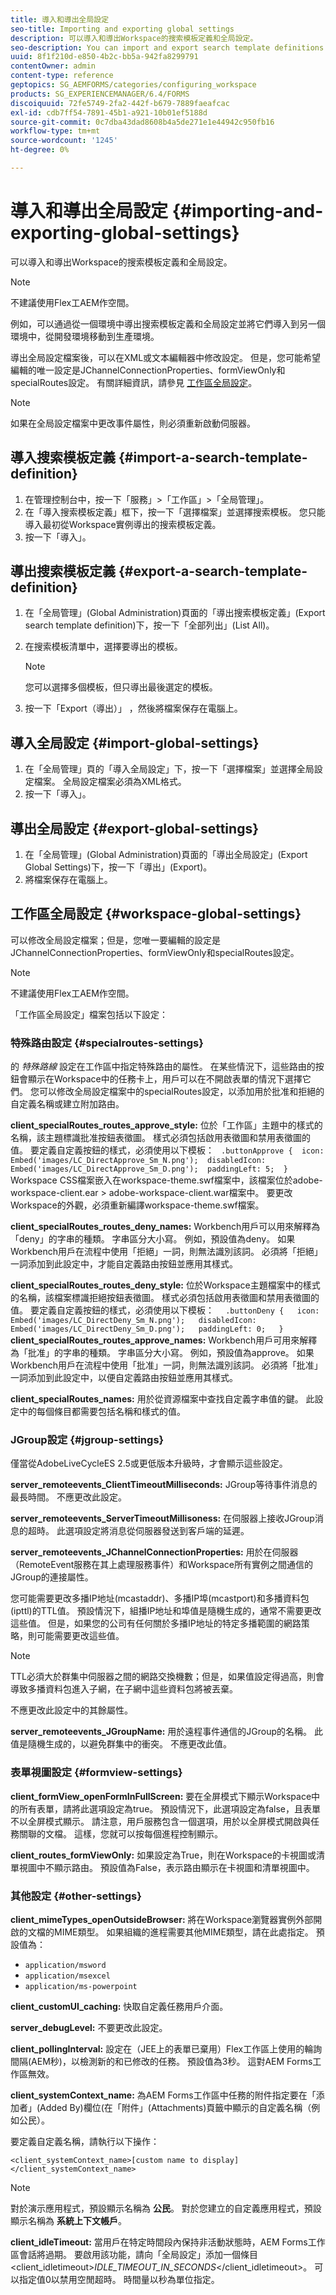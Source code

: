```yaml
---
title: 導入和導出全局設定
seo-title: Importing and exporting global settings
description: 可以導入和導出Workspace的搜索模板定義和全局設定。
seo-description: You can import and export search template definitions and global settings for Workspace.
uuid: 8f1f210d-e850-4b2c-bb5a-942fa8299791
contentOwner: admin
content-type: reference
geptopics: SG_AEMFORMS/categories/configuring_workspace
products: SG_EXPERIENCEMANAGER/6.4/FORMS
discoiquuid: 72fe5749-2fa2-442f-b679-7889faeafcac
exl-id: cdb7ff54-7891-45b1-a921-10b01ef5188d
source-git-commit: 0c7dba43dad8608b4a5de271e1e44942c950fb16
workflow-type: tm+mt
source-wordcount: '1245'
ht-degree: 0%

---
```


# 導入和導出全局設定 {#importing-and-exporting-global-settings}

可以導入和導出Workspace的搜索模板定義和全局設定。

>[!NOTE]
>
>不建議使用Flex工AEM作空間。

例如，可以通過從一個環境中導出搜索模板定義和全局設定並將它們導入到另一個環境中，從開發環境移動到生產環境。

導出全局設定檔案後，可以在XML或文本編輯器中修改設定。 但是，您可能希望編輯的唯一設定是JChannelConnectionProperties、formViewOnly和specialRoutes設定。 有關詳細資訊，請參見 [工作區全局設定](importing-exporting-global-settings.md#workspace-global-settings)。


>[!NOTE]
>
>如果在全局設定檔案中更改事件屬性，則必須重新啟動伺服器。

## 導入搜索模板定義 {#import-a-search-template-definition}

1. 在管理控制台中，按一下「服務」>「工作區」>「全局管理」。
1. 在「導入搜索模板定義」框下，按一下「選擇檔案」並選擇搜索模板。 您只能導入最初從Workspace實例導出的搜索模板定義。
1. 按一下「導入」。

## 導出搜索模板定義 {#export-a-search-template-definition}

1. 在「全局管理」(Global Administration)頁面的「導出搜索模板定義」(Export search template definition)下，按一下「全部列出」(List All)。
1. 在搜索模板清單中，選擇要導出的模板。

   >[!NOTE]
   >
   >您可以選擇多個模板，但只導出最後選定的模板。

1. 按一下「Export（導出）」 ，然後將檔案保存在電腦上。

## 導入全局設定 {#import-global-settings}

1. 在「全局管理」頁的「導入全局設定」下，按一下「選擇檔案」並選擇全局設定檔案。 全局設定檔案必須為XML格式。
1. 按一下「導入」。

## 導出全局設定 {#export-global-settings}

1. 在「全局管理」(Global Administration)頁面的「導出全局設定」(Export Global Settings)下，按一下「導出」(Export)。
1. 將檔案保存在電腦上。

## 工作區全局設定 {#workspace-global-settings}

可以修改全局設定檔案；但是，您唯一要編輯的設定是JChannelConnectionProperties、formViewOnly和specialRoutes設定。

>[!NOTE]
>
>不建議使用Flex工AEM作空間。

「工作區全局設定」檔案包括以下設定：

### 特殊路由設定 {#specialroutes-settings}

的 *特殊路線* 設定在工作區中指定特殊路由的屬性。 在某些情況下，這些路由的按鈕會顯示在Workspace中的任務卡上，用戶可以在不開啟表單的情況下選擇它們。 您可以修改全局設定檔案中的specialRoutes設定，以添加用於批准和拒絕的自定義名稱或建立附加路由。

**client_specialRoutes_routes_approve_style:** 位於「工作區」主題中的樣式的名稱，該主題標識批准按鈕表徵圖。 樣式必須包括啟用表徵圖和禁用表徵圖的值。 要定義自定義按鈕的樣式，必須使用以下模板：
` .buttonApprove {  icon: Embed('images/LC_DirectApprove_Sm_N.png');  disabledIcon: Embed('images/LC_DirectApprove_Sm_D.png');  paddingLeft: 5;  }` Workspace CSS檔案嵌入在workspace-theme.swf檔案中，該檔案位於adobe-workspace-client.ear > adobe-workspace-client.war檔案中。 要更改Workspace的外觀，必須重新編譯workspace-theme.swf檔案。

**client_specialRoutes_routes_deny_names:** Workbench用戶可以用來解釋為「deny」的字串的種類。 字串區分大小寫。 例如，預設值為deny。 如果Workbench用戶在流程中使用「拒絕」一詞，則無法識別該詞。 必須將「拒絕」一詞添加到此設定中，才能自定義路由按鈕並應用其樣式。

**client_specialRoutes_routes_deny_style:** 位於Workspace主題檔案中的樣式的名稱，該檔案標識拒絕按鈕表徵圖。 樣式必須包括啟用表徵圖和禁用表徵圖的值。 要定義自定義按鈕的樣式，必須使用以下模板：
`  .buttonDeny {   icon: Embed('images/LC_DirectDeny_Sm_N.png');   disabledIcon: Embed('images/LC_DirectDeny_Sm_D.png');   paddingLeft: 0;   }` **client_specialRoutes_routes_approve_names:** Workbench用戶可用來解釋為「批准」的字串的種類。 字串區分大小寫。 例如，預設值為approve。 如果Workbench用戶在流程中使用「批准」一詞，則無法識別該詞。 必須將「批准」一詞添加到此設定中，以便自定義路由按鈕並應用其樣式。

**client_specialRoutes_names:** 用於從資源檔案中查找自定義字串值的鍵。 此設定中的每個條目都需要包括名稱和樣式的值。

### JGroup設定 {#jgroup-settings}

僅當從AdobeLiveCycleES 2.5或更低版本升級時，才會顯示這些設定。

**server_remoteevents_ClientTimeoutMilliseconds:** JGroup等待事件消息的最長時間。 不應更改此設定。

**server_remoteevents_ServerTimeoutMillisoness:** 在伺服器上接收JGroup消息的超時。 此選項設定將消息從伺服器發送到客戶端的延遲。

**server_remoteevents_JChannelConnectionProperties:** 用於在伺服器（RemoteEvent服務在其上處理服務事件）和Workspace所有實例之間通信的JGroup的連接屬性。

您可能需要更改多播IP地址(mcastaddr)、多播IP埠(mcastport)和多播資料包(ipttl)的TTL值。 預設情況下，組播IP地址和埠值是隨機生成的，通常不需要更改這些值。 但是，如果您的公司有任何關於多播IP地址的特定多播範圍的網路策略，則可能需要更改這些值。

>[!NOTE]
>
>TTL必須大於群集中伺服器之間的網路交換機數；但是，如果值設定得過高，則會導致多播資料包進入子網，在子網中這些資料包將被丟棄。

不應更改此設定中的其餘屬性。

**server_remoteevents_JGroupName:** 用於遠程事件通信的JGroup的名稱。 此值是隨機生成的，以避免群集中的衝突。 不應更改此值。

<!--

For additional information on JGroups and Workspace, see [JGroups and AEM forms Workspace - Explained](https://blogs.adobe.com/livecycle/2011/03/jgroups-and-livecycle-workspace-explained.html).

-->

### 表單視圖設定 {#formview-settings}

**client_formView_openFormInFullScreen:** 要在全屏模式下顯示Workspace中的所有表單，請將此選項設定為true。 預設情況下，此選項設定為false，且表單不以全屏模式顯示。 請注意，用戶服務包含一個選項，用於以全屏模式開啟與任務關聯的文檔。 這樣，您就可以按每個進程控制顯示。

**client_routes_formViewOnly:** 如果設定為True，則在Workspace的卡視圖或清單視圖中不顯示路由。 預設值為False，表示路由顯示在卡視圖和清單視圖中。

### 其他設定 {#other-settings}

**client_mimeTypes_openOutsideBrowser:** 將在Workspace瀏覽器實例外部開啟的文檔的MIME類型。 如果組織的進程需要其他MIME類型，請在此處指定。 預設值為：

* `application/msword`
* `application/msexcel`
* `application/ms-powerpoint`

**client_customUI_caching:** 快取自定義任務用戶介面。

**server_debugLevel:** 不要更改此設定。

**client_pollingInterval:** 設定在（JEE上的表單已棄用）Flex工作區上使用的輪詢間隔(AEM秒)，以檢測新的和已修改的任務。 預設值為3秒。 這對AEM Forms工作區無效。

**client_systemContext_name:** 為AEM Forms工作區中任務的附件指定要在「添加者」(Added By)欄位(在「附件」(Attachments)頁籤中顯示的自定義名稱（例如公民）。

要定義自定義名稱，請執行以下操作：

`<client_systemContext_name>[custom name to display]</client_systemContext_name>`

>[!NOTE]
>
>對於演示應用程式，預設顯示名稱為 **公民**。 對於您建立的自定義應用程式，預設顯示名稱為 **系統上下文帳戶**。
>
>**client_idleTimeout:** 當用戶在特定時間段內保持非活動狀態時，AEM Forms工作區會話將過期。 要啟用該功能，請向「全局設定」添加一個條目 &lt;client_idletimeout>*IDLE_TIMEOUT_IN_SECONDS*&lt;/client_idletimeout>。 可以指定值0以禁用空閒超時。 時間量以秒為單位指定。
